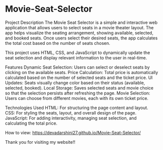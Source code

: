 # Movie-Seat-Selector
Project Description
The Movie Seat Selector is a simple and interactive web application that allows users to select seats in a movie theater layout. The app helps visualize the seating arrangement, showing available, selected, and booked seats. Once users select their desired seats, the app calculates the total cost based on the number of seats chosen.

This project uses HTML, CSS, and JavaScript to dynamically update the seat selection and display relevant information to the user in real-time.

Features
Dynamic Seat Selection: Users can select or deselect seats by clicking on the available seats.
Price Calculation: Total price is automatically calculated based on the number of selected seats and the ticket price.
UI Updates: Seats visually change color based on their status (available, selected, booked).
Local Storage: Saves selected seats and movie choice so that the selection persists after refreshing the page.
Movie Selection: Users can choose from different movies, each with its own ticket price.

Technologies Used
HTML: For structuring the page content and layout.
CSS: For styling the seats, layout, and overall design of the page.
JavaScript: For adding interactivity, managing seat selection, and calculating the total price.

How to view: https://devadarshini27.github.io/Movie-Seat-Selector/

Thank you for visiting my website!!
